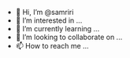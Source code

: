 - 👋 Hi, I’m @samriri
- 👀 I’m interested in ...
- 🌱 I’m currently learning ...
- 💞️ I’m looking to collaborate on ...
- 📫 How to reach me ...

<!---
samriri/samriri is a ✨ special ✨ repository because its `README.md` (this file) appears on your GitHub profile.
You can click the Preview link to take a look at your changes.
--->

